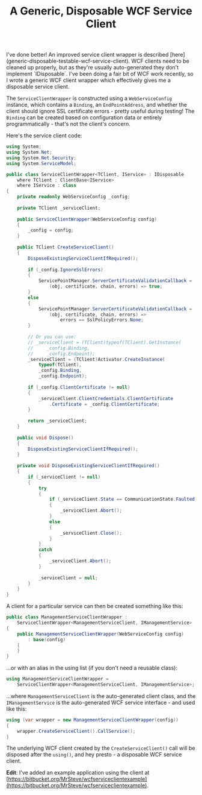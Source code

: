 ﻿---
layout: post
title: A Generic, Disposable WCF Service Client
excerpt: WCF clients need to be cleaned up properly, but as they're usually auto-generated they don't implement IDisposable. I've been doing a fair bit of WCF work recently, so I wrote a generic WCF client wrapper which effectively gives me a disposable service client.
tags: [C&#35;, WCF, Programming Practices, Patterns]
---

<span class="updated">
I've done better! An improved service client wrapper is described 
[here](generic-disposable-testable-wcf-service-client).
</span>

<span class="first">
WCF clients need to be cleaned up properly, but as they're usually auto-generated they don't implement 
`IDisposable`. I've been doing a fair bit of WCF work recently, so I wrote a generic WCF client wrapper 
which effectively gives me a disposable service client.
</span>

The `ServiceClientWrapper` is constructed using a `WebServiceConfig` instance, which contains a 
`Binding`, an `EndPointAddress`, and whether the client should ignore SSL certificate errors - 
pretty useful during testing! The `Binding` can be created based on configuration data or entirely 
programmatically - that's not the client's concern.

Here's the service client code:

```csharp
using System;
using System.Net;
using System.Net.Security;
using System.ServiceModel;

public class ServiceClientWrapper<TClient, IService> : IDisposable
    where TClient : ClientBase<IService>
    where IService : class
{
    private readonly WebServiceConfig _config;
 
    private TClient _serviceClient;
 
    public ServiceClientWrapper(WebServiceConfig config)
    {
        _config = config;
    }
 
    public TClient CreateServiceClient()
    {
        DisposeExistingServiceClientIfRequired();
 
        if (_config.IgnoreSslErrors)
        {
            ServicePointManager.ServerCertificateValidationCallback =
                (obj, certificate, chain, errors) => true;
        }
        else
        {
            ServicePointManager.ServerCertificateValidationCallback =
                (obj, certificate, chain, errors) => 
                    errors == SslPolicyErrors.None;
        }
 
        // Or you can use:
        // _serviceClient = (TClient)typeof(TClient).GetInstance(
        //     _config.Binding,
        //     _config.Endpoint);
        _serviceClient = (TClient)Activator.CreateInstance(
            typeof(TClient),
            _config.Binding,
            _config.Endpoint);
 
        if (_config.ClientCertificate != null)
        {
            _serviceClient.ClientCredentials.ClientCertificate
                .Certificate = _config.ClientCertificate;
        }
 
        return _serviceClient;
    }
 
    public void Dispose()
    {
        DisposeExistingServiceClientIfRequired();
    }
 
    private void DisposeExistingServiceClientIfRequired()
    {
        if (_serviceClient != null)
        {
            try
            {
                if (_serviceClient.State == CommunicationState.Faulted)
                {
                    _serviceClient.Abort();
                }
                else
                {
                    _serviceClient.Close();
                }
            }
            catch
            {
                _serviceClient.Abort();
            }
 
            _serviceClient = null;
        }
    }
}
```

A client for a particular service can then be created something like this:

```csharp
public class ManagementServiceClientWrapper :
    ServiceClientWrapper<ManagementServiceClient, IManagementService>
{
    public ManagementServiceClientWrapper(WebServiceConfig config)
        : base(config)
    {
    }
}
```

...or with an alias in the using list (if you don't need a reusable class):

```csharp
using ManagementServiceClientWrapper =
    ServiceClientWrapper<ManagementServiceClient, IManagementService>;
```

...where `ManagementServiceClient` is the auto-generated client class, and the `IManagementService` 
is the auto-generated WCF service interface - and used like this:

```csharp
using (var wrapper = new ManagementServiceClientWrapper(config))
{
    wrapper.CreateServiceClient().CallService();
}
```

The underlying WCF client created by the `CreateServiceClient()` call will be disposed after the 
`using()`, and hey presto - a disposable WCF service client.

**Edit**: I've added an example application using the client at 
[https://bitbucket.org/MrSteve/wcfserviceclientexample](https://bitbucket.org/MrSteve/wcfserviceclientexample).